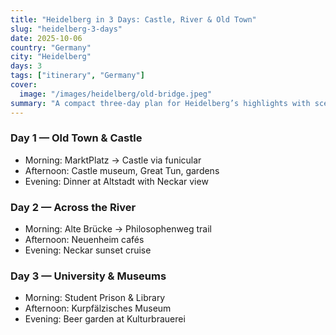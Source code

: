 ```yaml
---
title: "Heidelberg in 3 Days: Castle, River & Old Town"
slug: "heidelberg-3-days"
date: 2025-10-06
country: "Germany"
city: "Heidelberg"
days: 3
tags: ["itinerary", "Germany"]
cover:
  image: "/images/heidelberg/old-bridge.jpeg"
summary: "A compact three-day plan for Heidelberg’s highlights with scenic walks and café breaks."
---
```


### Day 1 — Old Town & Castle
- Morning: MarktPlatz → Castle via funicular  
- Afternoon: Castle museum, Great Tun, gardens  
- Evening: Dinner at Altstadt with Neckar view

### Day 2 — Across the River
- Morning: Alte Brücke → Philosophenweg trail  
- Afternoon: Neuenheim cafés  
- Evening: Neckar sunset cruise

### Day 3 — University & Museums
- Morning: Student Prison & Library  
- Afternoon: Kurpfälzisches Museum  
- Evening: Beer garden at Kulturbrauerei
